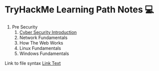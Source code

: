 # TryHackMe Learning Path Notes :computer:

1. Pre Security
    1. [Cyber Security Introduction](/cyber-security-introduction.md)
    2. Network Fundamentals
    3. How The Web Works
    4. Linux Fundamentals
    5. Windows Fundamentals

Link to file syntax [Link Text](/myMarkdownFile)